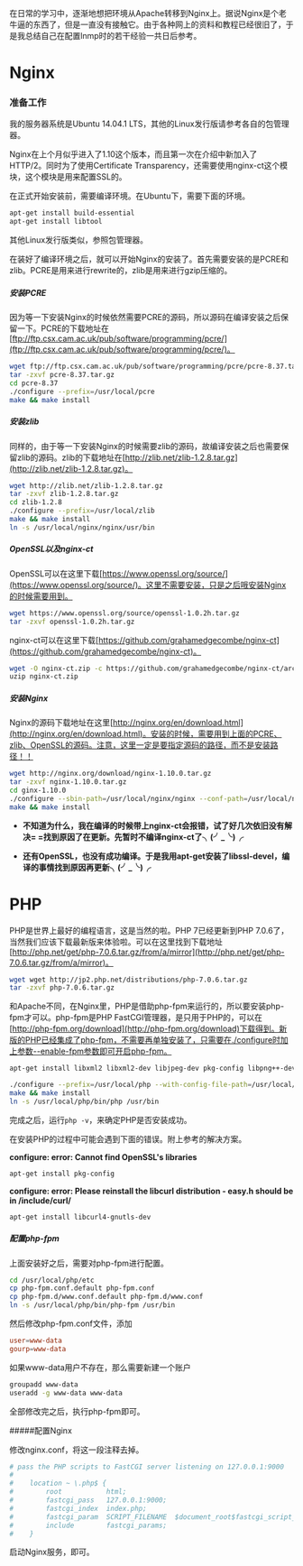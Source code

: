 在日常的学习中，逐渐地想把环境从Apache转移到Nginx上。据说Nginx是个老牛逼的东西了，但是一直没有接触它。由于各种网上的资料和教程已经很旧了，于是我总结自己在配置lnmp时的若干经验一共日后参考。

# Nginx

### 准备工作

我的服务器系统是Ubuntu 14.04.1 LTS，其他的Linux发行版请参考各自的包管理器。

Nginx在上个月似乎进入了1.10这个版本，而且第一次在介绍中新加入了HTTP/2。同时为了使用Certificate Transparency，还需要使用nginx-ct这个模块，这个模块是用来配置SSL的。

在正式开始安装前，需要编译环境。在Ubuntu下，需要下面的环境。

```sh
apt-get install build-essential
apt-get install libtool
```

其他Linux发行版类似，参照包管理器。

在装好了编译环境之后，就可以开始Nginx的安装了。首先需要安装的是PCRE和zlib。PCRE是用来进行rewrite的，zlib是用来进行gzip压缩的。

##### 安装PCRE

因为等一下安装Nginx的时候依然需要PCRE的源码，所以源码在编译安装之后保留一下。PCRE的下载地址在[ftp://ftp.csx.cam.ac.uk/pub/software/programming/pcre/](ftp://ftp.csx.cam.ac.uk/pub/software/programming/pcre/)。

```sh
wget ftp://ftp.csx.cam.ac.uk/pub/software/programming/pcre/pcre-8.37.tar.gz
tar -zxvf pcre-8.37.tar.gz
cd pcre-8.37
./configure --prefix=/usr/local/pcre
make && make install
```

##### 安装zlib

同样的，由于等一下安装Nginx的时候需要zlib的源码，故编译安装之后也需要保留zlib的源码。zlib的下载地址在[http://zlib.net/zlib-1.2.8.tar.gz](http://zlib.net/zlib-1.2.8.tar.gz)。

```sh
wget http://zlib.net/zlib-1.2.8.tar.gz
tar -zxvf zlib-1.2.8.tar.gz
cd zlib-1.2.8
./configure --prefix=/usr/local/zlib
make && make install
ln -s /usr/local/nginx/nginx/usr/bin
```

##### OpenSSL以及nginx-ct

OpenSSL可以在这里下载[https://www.openssl.org/source/](https://www.openssl.org/source/)。这里不需要安装，只是之后哦安装Nginx的时候需要用到。

```sh
wget https://www.openssl.org/source/openssl-1.0.2h.tar.gz
tar -zxvf openssl-1.0.2h.tar.gz
```

nginx-ct可以在这里下载[https://github.com/grahamedgecombe/nginx-ct](https://github.com/grahamedgecombe/nginx-ct)。

```sh
wget -O nginx-ct.zip -c https://github.com/grahamedgecombe/nginx-ct/archive/master.zip
uzip nginx-ct.zip
```

##### 安装Nginx

Nginx的源码下载地址在这里[http://nginx.org/en/download.html](http://nginx.org/en/download.html)。安装的时候，需要用到上面的PCRE、zlib、OpenSSL的源码。注意，这里一定是要指定源码的路径，而不是安装路径！！

```sh
wget http://nginx.org/download/nginx-1.10.0.tar.gz
tar -zxvf nginx-1.10.0.tar.gz
cd ginx-1.10.0
./configure --sbin-path=/usr/local/nginx/nginx --conf-path=/usr/local/nginx/nginx.conf --pid-path=/usr/local/nginx/nginx.pid --with-http_ssl_module --with-pcre=~/pcre-8.37 --with-zlib=~/zlib-1.2.8 --with-openssl=~/openssl-1.0.2h --add-module=~/nginx-ct --with-http_v2_module --with-http_ssl_module
make && make install
```

- **不知道为什么，我在编译的时候带上nginx-ct会报错，试了好几次依旧没有解决= =找到原因了在更新。先暂时不编译nginx-ct了╮(╯_╰)╭**

- **还有OpenSSL，也没有成功编译。于是我用apt-get安装了libssl-devel，编译的事情找到原因再更新╮(╯_╰)╭**

# PHP

PHP是世界上最好的编程语言，这是当然的啦。PHP 7已经更新到PHP 7.0.6了，当然我们应该下载最新版来体验啦。可以在这里找到下载地址[http://php.net/get/php-7.0.6.tar.gz/from/a/mirror](http://php.net/get/php-7.0.6.tar.gz/from/a/mirror)。

```sh
wget wget http://jp2.php.net/distributions/php-7.0.6.tar.gz
tar -zxvf php-7.0.6.tar.gz
```

和Apache不同，在Nginx里，PHP是借助php-fpm来运行的，所以要安装php-fpm才可以。php-fpm是PHP FastCGI管理器，是只用于PHP的，可以在[http://php-fpm.org/download](http://php-fpm.org/download)下载得到。新版的PHP已经集成了php-fpm，不需要再单独安装了，只需要在./configure时加上参数--enable-fpm参数即可开启php-fpm。

```sh
apt-get install libxml2 libxml2-dev libjpeg-dev pkg-config libpng++-dev libfreetype6 libfreetype6-dev libmcrypt-dev
```

```sh
./configure --prefix=/usr/local/php --with-config-file-path=/usr/local/php/etc --enable-fpm --with-fpm-user=www --with-fpm-group=www --with-mysqli --with-pdo-mysql --with-iconv-dir --with-freetype-dir --with-jpeg-dir --with-png-dir --with-zlib --with-libxml-dir=/usr --enable-xml --disable-rpath --enable-bcmath --enable-shmop --enable-sysvsem --enable-inline-optimization --with-curl --enable-mbregex --enable-mbstring --with-mcrypt --enable-ftp --with-gd --enable-gd-native-ttf --with-openssl --with-mhash --enable-pcntl --enable-sockets --with-xmlrpc --enable-zip --enable-soap --without-pear --with-gettext --disable-fileinfo --enable-maintainer-zts
make && make install
ln -s /usr/local/php/bin/php /usr/bin
```

完成之后，运行`php -v`，来确定PHP是否安装成功。

在安装PHP的过程中可能会遇到下面的错误。附上参考的解决方案。

**configure: error: Cannot find OpenSSL's libraries**

```sh
apt-get install pkg-config
```

**configure: error: Please reinstall the libcurl distribution - easy.h should be in <curl-dir>/include/curl/**

```sh
apt-get install libcurl4-gnutls-dev
```

##### 配置php-fpm

上面安装好之后，需要对php-fpm进行配置。

```sh
cd /usr/local/php/etc
cp php-fpm.conf.default php-fpm.conf
cp php-fpm.d/www.conf.default php-fpm.d/www.conf
ln -s /usr/local/php/bin/php-fpm /usr/bin
```

然后修改php-fpm.conf文件，添加

```conf
user=www-data
gourp=www-data
```

如果www-data用户不存在，那么需要新建一个账户

```sh
groupadd www-data
useradd -g www-data www-data
```

全部修改完之后，执行php-fpm即可。

#####配置Nginx

修改nginx.conf，将这一段注释去掉。

```conf
# pass the PHP scripts to FastCGI server listening on 127.0.0.1:9000
#
#    location ~ \.php$ {
#        root           html;
#        fastcgi_pass   127.0.0.1:9000;
#        fastcgi_index  index.php;
#        fastcgi_param  SCRIPT_FILENAME  $document_root$fastcgi_script_name;
#        include        fastcgi_params;
#    }
```

启动Nginx服务，即可。

